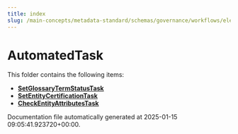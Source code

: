 ```yaml
---
title: index
slug: /main-concepts/metadata-standard/schemas/governance/workflows/elements/nodes/automatedtask
---
```


# AutomatedTask

This folder contains the following items:

- [**SetGlossaryTermStatusTask**](/main-concepts/metadata-standard/schemas/governance/workflows/elements/nodes/automatedtask/setglossarytermstatustask)
- [**SetEntityCertificationTask**](/main-concepts/metadata-standard/schemas/governance/workflows/elements/nodes/automatedtask/setentitycertificationtask)
- [**CheckEntityAttributesTask**](/main-concepts/metadata-standard/schemas/governance/workflows/elements/nodes/automatedtask/checkentityattributestask)


Documentation file automatically generated at 2025-01-15 09:05:41.923720+00:00.
